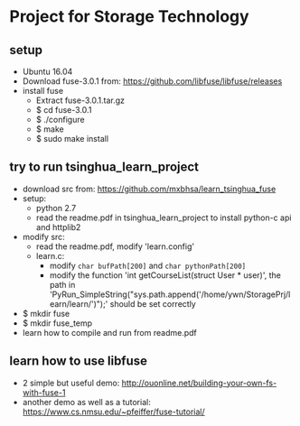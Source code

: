# Project for Storage Technology

## setup

 - Ubuntu 16.04 
 - Download fuse-3.0.1 from: https://github.com/libfuse/libfuse/releases
 - install fuse 
     - Extract fuse-3.0.1.tar.gz
     - $ cd fuse-3.0.1
     - $ ./configure
     - $ make
     - $ sudo make install

## try to run tsinghua_learn_project

 - download src from: https://github.com/mxbhsa/learn_tsinghua_fuse
 - setup:
 	 - python 2.7
 	 - read the readme.pdf in tsinghua_learn_project to install python-c api and httplib2
 - modify src:
 	 - read the readme.pdf, modify 'learn.config'
 	 - learn.c:
 	 	 - modify `char bufPath[200]` and `char pythonPath[200]`
 	 	 - modify the function 'int getCourseList(struct User * user)', the path in 'PyRun_SimpleString("sys.path.append('/home/ywn/StoragePrj/learn/learn/')");' should be set correctly
 - $ mkdir fuse
 - $ mkdir fuse_temp
 - learn how to compile and run from readme.pdf

 ## learn how to use libfuse

  - 2 simple but useful demo: http://ouonline.net/building-your-own-fs-with-fuse-1
  - another demo as well as a tutorial: https://www.cs.nmsu.edu/~pfeiffer/fuse-tutorial/